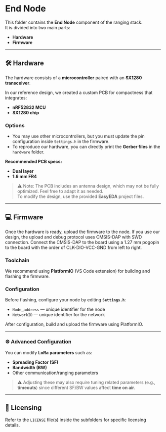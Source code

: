 # End Node

This folder contains the **End Node** component of the ranging stack.  
It is divided into two main parts:

- **Hardware**  
- **Firmware**

---

## 🛠️ Hardware

The hardware consists of a **microcontroller** paired with an **SX1280 transceiver**.  

In our reference design, we created a custom PCB for compactness that integrates:

- **nRF52832 MCU**  
- **SX1280 chip**

### Options
- You may use other microcontrollers, but you must update the pin configuration inside `Settings.h` in the firmware.  
- To reproduce our hardware, you can directly print the **Gerber files** in the `hardware` folder.  

**Recommended PCB specs:**
- **Dual layer**  
- **1.6 mm FR4**  

> ⚠️ Note: The PCB includes an antenna design, which may not be fully optimized. Feel free to adapt it as needed.  
> To modify the design, use the provided **EasyEDA** project files.

---

## 💻 Firmware

Once the hardware is ready, upload the firmware to the node. 
If you use our design, the upload and debug protocol uses CMSIS-DAP with SWD connection. Connect the CMSIS-DAP to the board using a 1.27 mm pogopin to the board with the order of CLK-DIO-VCC-GND from left to right.

### Toolchain
We recommend using **PlatformIO** (VS Code extension) for building and flashing the firmware. 

### Configuration
Before flashing, configure your node by editing **`Settings.h`**:

- `Node_address` — unique identifier for the node  
- `NetworkID` — unique identifier for the network  

After configuration, build and upload the firmware using PlatformIO.

---

### ⚙️ Advanced Configuration

You can modify **LoRa parameters** such as:

- **Spreading Factor (SF)**  
- **Bandwidth (BW)**  
- Other communication/ranging parameters  

> ⚠️ Adjusting these may also require tuning related parameters (e.g., **timeouts**) since different SF/BW values affect **time on air**.

---

## 📜 Licensing

Refer to the `LICENSE` file(s) inside the subfolders for specific licensing details.
